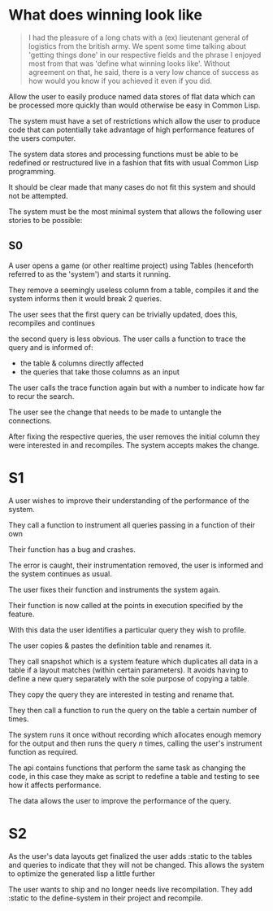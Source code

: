 # What does winning look like

> I had the pleasure of a long chats with a (ex) lieutenant general of logistics from the british army.
> We spent some time talking about 'getting things done' in our respective fields and the phrase I enjoyed most
> from that was 'define what winning looks like'. Without agreement on that, he said, there is a very low
> chance of success as how would you know if you achieved it even if you did.

Allow the user to easily produce named data stores of flat data which can be processed more quickly than would
otherwise be easy in Common Lisp.

The system must have a set of restrictions which allow the user to produce code that can potentially take
advantage of high performance features of the users computer.

The system data stores and processing functions must be able to be redefined or restructured live in a fashion
that fits with usual Common Lisp programming.

It should be clear made that many cases do not fit this system and should not be attempted.

The system must be the most minimal system that allows the following user stories to be possible:


## S0

A user opens a game (or other realtime project) using Tables (henceforth referred to as the 'system')
and starts it running.

They remove a seemingly useless column from a table, compiles it and the system informs then it would break 2
queries.

The user sees that the first query can be trivially updated, does this, recompiles and continues

the second query is less obvious. The user calls a function to trace the query and is informed of:
- the table & columns directly affected
- the queries that take those columns as an input

The user calls the trace function again but with a number to indicate how far to recur the search.

The user see the change that needs to be made to untangle the connections.

After fixing the respective queries, the user removes the initial column they were interested in and recompiles.
The system accepts makes the change.

# S1

A user wishes to improve their understanding of the performance of the system.

They call a function to instrument all queries passing in a function of their own

Their function has a bug and crashes.

The error is caught, their instrumentation removed, the user is informed and the system continues as usual.

The user fixes their function and instruments the system again.

Their function is now called at the points in execution specified by the feature.

With this data the user identifies a particular query they wish to profile.

The user copies & pastes the definition table and renames it.

They call snapshot which is a system feature which duplicates all data in a table if a layout matches (within
certain parameters). It avoids having to define a new query separately with the sole purpose of copying a table.

They copy the query they are interested in testing and rename that.

They then call a function to run the query on the table a certain number of times.

The system runs it once without recording which allocates enough memory for the output and then runs the
query *n* times, calling the user's instrument function as required.

The api contains functions that perform the same task as changing the code, in this case they make as script
to redefine a table and testing to see how it affects performance.

The data allows the user to improve the performance of the query.

# S2

As the user's data layouts get finalized the user adds :static to the tables and queries to indicate that
they will not be changed. This allows the system to optimize the generated lisp a little further

The user wants to ship and no longer needs live recompilation. They add :static to the define-system in their
project and recompile.

